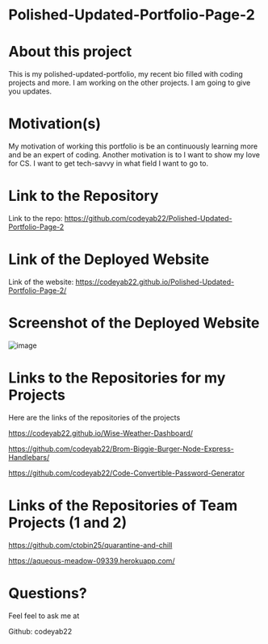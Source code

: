 # Polished-Updated-Portfolio-Page-2
# About this project
This is my polished-updated-portfolio, my recent bio filled with coding projects and more. I am working on the other projects. I am going to give you updates. 

# Motivation(s)

My motivation of working this portfolio is be an continuously learning more and be an expert of coding. Another 
motivation is to I want to show my love for CS.  I want to get tech-savvy in what field I want to go to. 


# Link to the Repository
Link to the repo: https://github.com/codeyab22/Polished-Updated-Portfolio-Page-2

# Link of the Deployed Website
Link of the website: https://codeyab22.github.io/Polished-Updated-Portfolio-Page-2/

# Screenshot of the Deployed Website

![image](https://drive.google.com/uc?export=view&id=1jJq3BfPVizkspnfxehrlemxozAZrbngk)

# Links to the Repositories for my Projects
Here are the links of the repositories of the projects

https://codeyab22.github.io/Wise-Weather-Dashboard/

https://github.com/codeyab22/Brom-Biggie-Burger-Node-Express-Handlebars/

https://github.com/codeyab22/Code-Convertible-Password-Generator

# Links of the Repositories of Team Projects (1 and 2)

https://github.com/ctobin25/quarantine-and-chill

https://aqueous-meadow-09339.herokuapp.com/


# Questions?

Feel feel to ask me at

Github: codeyab22
